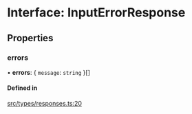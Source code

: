 # Interface: InputErrorResponse

## Properties

### errors

• **errors**: \{ `message`: `string`  }[]

#### Defined in

[src/types/responses.ts:20](https://github.com/bhavjitChauhan/khan-api/blob/9bcea3fc/src/types/responses.ts#L20)
